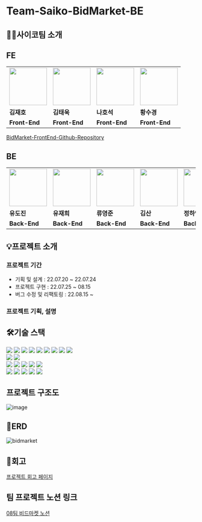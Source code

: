 # Team-Saiko-BidMarket-BE

## 🧚🏻사이코팀 소개

## FE

<table>
  <tr>
    <td>
        <a href="https://github.com/wogha95">
            <img src="https://avatars.githubusercontent.com/u/75886763?v=4" width="100px" />
        </a>
    </td>
    <td>
        <a href="https://github.com/taewook1">
            <img src="https://avatars.githubusercontent.com/u/67237560?v=4" width="100px" />
        </a>
    </td>
    <td>
        <a href="https://github.com/HoseokNa">
            <img src="https://avatars.githubusercontent.com/u/16220817?v=4" width="100px" />
        </a>
    </td>
    <td>
        <a href="https://github.com/sukyeongh">
            <img src="https://avatars.githubusercontent.com/u/50071076?v=4" width="100px" />
        </a>
    </td>
  </tr>
  <tr>
    <td><b>김재호</b></td>
    <td><b>김태욱</b></td>
    <td><b>나호석</b></td>
    <td><b>황수경</b></td>
  </tr>
  <tr>
    <td><b>Front-End</b></td>
    <td><b>Front-End</b></td>
    <td><b>Front-End</b></td>
    <td><b>Front-End</b></td>
  </tr>
</table>

[BidMarket-FrontEnd-Github-Repository](https://github.com/prgrms-web-devcourse/Team-Saiko-BidMarket-FE)

## BE

<table>
  <tr>
    <td>
        <a href="https://github.com/dojinyou">
            <img src="https://avatars.githubusercontent.com/u/61923768?v=4" width="100px" />
        </a>
    </td>
    <td>
        <a href="https://github.com/UJ15">
            <img src="https://avatars.githubusercontent.com/u/57293011?v=4" width="100px" />
        </a>
    </td>
    <td>
        <a href="https://github.com/ecvheo1">
            <img src="https://avatars.githubusercontent.com/u/78195316?v=4" width="100px" />
        </a>
    </td>
    <td>
        <a href="https://github.com/waterfogSW">
            <img src="https://avatars.githubusercontent.com/u/28651727?v=4" width="100px" />
        </a>
    </td>
    <td>
        <a href="https://github.com/gkdud583">
            <img src="https://avatars.githubusercontent.com/u/60775067?v=4" width="100px" />
        </a>
    </td>
  </tr>
  <tr>
    <td><b>유도진</b></td>
    <td><b>유재희</b></td>
    <td><b>류영준</b></td>
    <td><b>김산</b></td>
    <td><b>정하영</b></td>
  </tr>
  <tr>
    <td><b>Back-End</b></td>
    <td><b>Back-End</b></td>
    <td><b>Back-End</b></td>
    <td><b>Back-End</b></td>
    <td><b>Back-End</b></td>
  </tr>
</table>

## 💡프로젝트 소개
### 프로젝트 기간

- 기획 및 설계 : 22.07.20 ~ 22.07.24
- 프로젝트 구현 : 22.07.25 ~ 08.15
- 버그 수정 및 리팩토링 : 22.08.15 ~

### 프로젝트 기획, 설명

## 🛠️기술 스택
<div align=left>
<img src="https://img.shields.io/badge/java 11-007396?style=for-the-badge&logo=java&logoColor=white">
<img src="https://img.shields.io/badge/springboot 2.7.2-6DB33F?style=for-the-badge&logo=springboot&logoColor=white">
<img src="https://img.shields.io/badge/spring security-6DB33F?style=for-the-badge&logo=springsecurity&logoColor=white">
<img src="https://img.shields.io/badge/spring data jpa-6DB33F?style=for-the-badge&logo=spring&logoColor=white">
<img src="https://img.shields.io/badge/websocket-6DB33F?style=for-the-badge&logo=spring&logoColor=white">
<img src="https://img.shields.io/badge/spring batch-6DB33F?style=for-the-badge&logo=spring&logoColor=white">
<img src="https://img.shields.io/badge/gradle 7.5-02303A?style=for-the-badge&logo=gradle&logoColor=white">
<img src="https://img.shields.io/badge/junit5-25A162?style=for-the-badge&logo=junit5&logoColor=white">
<img src="https://img.shields.io/badge/testcontainers-2496ED?style=for-the-badge&logo=docker&logoColor=white">

<br>

<img src="https://img.shields.io/badge/mysql 8.0-4479A1?style=for-the-badge&logo=mysql&logoColor=white">
<img src="https://img.shields.io/badge/RestDocs-8CA1AF?style=for-the-badge&logo=readthedocs&logoColor=white">

<br>

<img src="https://img.shields.io/badge/nginx-009639?style=for-the-badge&logo=nginx&logoColor=white">
<img src="https://img.shields.io/badge/amazon aws-232F3E?style=for-the-badge&logo=amazonaws&logoColor=white">
<img src="https://img.shields.io/badge/github actions-2088FF?style=for-the-badge&logo=githubactions&logoColor=white">
<img src="https://img.shields.io/badge/sonarqube-4E9BCD?style=for-the-badge&logo=sonarqube&logoColor=white">
<img src="https://img.shields.io/badge/codecov-F01F7A?style=for-the-badge&logo=Codecov&logoColor=white">
<br>

<img src="https://img.shields.io/badge/github-181717?style=for-the-badge&logo=github&logoColor=white">
<img src="https://img.shields.io/badge/git-F05032?style=for-the-badge&logo=git&logoColor=white">
<img src="https://img.shields.io/badge/jira-0052CC?style=for-the-badge&logo=jira&logoColor=white">
<img src="https://img.shields.io/badge/slack-4A154B?style=for-the-badge&logo=slack&logoColor=white">
<img src="https://img.shields.io/badge/notion-000000?style=for-the-badge&logo=notion&logoColor=white">
</div>

## 프로젝트 구조도
![image](https://user-images.githubusercontent.com/57293011/184505107-0d3dc124-1c1f-4c03-81a9-4136ab05b12b.png)


## 📑ERD
![bidmarket](https://user-images.githubusercontent.com/57293011/184479885-b3003aa0-a5d8-4251-b6de-8fbec2e0fa3f.png)


## 👟회고
[프로젝트 회고 페이지](https://www.notion.so/backend-devcourse/6fef398f020e4780a2260169398e56b0)

## 팀 프로젝트 노션 링크
<a href="https://www.notion.so/backend-devcourse/08-0de3b72d52fa4b81ac882a87252cc0a4?v=7d934d4840294fb998e5131218d83b38" target="_blank"> 08팀 비드마켓 노션 </a>
